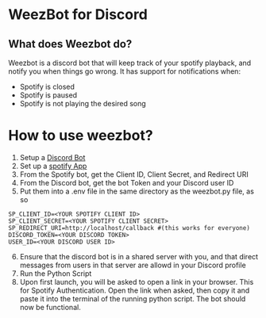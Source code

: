 # WeezBot for Discord

## What does Weezbot do?
Weezbot is a discord bot that will keep track of your spotify playback, and notify you when things go wrong. It has support for notifications when:
* Spotify is closed
* Spotify is paused
* Spotify is not playing the desired song

# How to use weezbot?
1) Setup a [Discord Bot](https://discord.com/developers/applications)
2) Set up a [spotify App](https://developer.spotify.com/dashboard)
3) From the Spotify bot, get the Client ID, Client Secret, and Redirect URI
4) From the Discord bot, get the bot Token and your Discord user ID
5) Put them into a .env file in the same directory as the weezbot.py file, as so
```
SP_CLIENT_ID=<YOUR SPOTIFY CLIENT ID>
SP_CLIENT_SECRET=<YOUR SPOTIFY CLIENT SECRET>
SP_REDIRECT_URI=http://localhost/callback #(this works for everyone)
DISCORD_TOKEN=<YOUR DISCORD TOKEN>
USER_ID=<YOUR DISCORD USER ID>
```
6) Ensure that the discord bot is in a shared server with you, and that direct messages from users in that server are allowd in your Discord profile
7) Run the Python Script
8) Upon first launch, you will be asked to open a link in your browser. This for Spotify Authentication. Open the link when asked, then copy it and paste it into the terminal of the running python script. The bot should now be functional.
